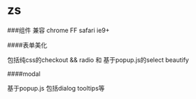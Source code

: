 zs
==
###组件
兼容 chrome FF safari ie9+

####表单美化

包括纯css的checkout && radio 和 基于popup.js的select beautify

####modal

基于popup.js
包括dialog tooltips等